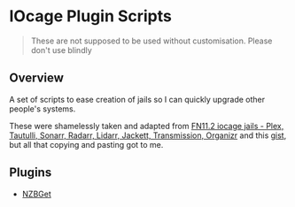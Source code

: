 # IOcage Plugin Scripts

> These are not supposed to be used without customisation. Please don't use blindly

## Overview

A set of scripts to ease creation of jails so I can quickly upgrade other people's systems.

These were shamelessly taken and adapted from [FN11.2 iocage jails - Plex, Tautulli, Sonarr, Radarr, Lidarr, Jackett, Transmission, Organizr](https://forums.freenas.org/index.php?resources/fn11-2-iocage-jails-plex-tautulli-sonarr-radarr-lidarr-jackett-transmission-organizr.58/) and this [gist](https://gist.github.com/mow4cash/e2fd4991bd2b787ca407a355d134b0ff), but all that copying and pasting got to me.

## Plugins

- [NZBGet](./nzbget/README.md)
